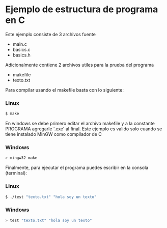# Ejemplo de estructura de programa en C #

Este ejemplo consiste de 3 archivos fuente
*	main.c
*	basics.c
*	basics.h

Adicionalmente contiene 2 archivos utiles para la prueba del programa
*	makefile
*	texto.txt



Para compilar usando el makefile basta con lo siguiente:

### Linux ###
```bash
$ make
```

En windows se debe primero editar el archivo makefile y a la constante PROGRAMA agregarle '.exe' al final. Este ejemplo es valido solo cuando se tiene instalado MinGW como compilador de C

### Windows ###
```bash
> mingw32-make
```

Finalmente, para ejecutar el programa puedes escribir en la consola (terminal):

### Linux ###
```bash
$ ./test "texto.txt" "hola soy un texto"
```

### Windows ###
```bash
> test "texto.txt" "hola soy un texto"
```
